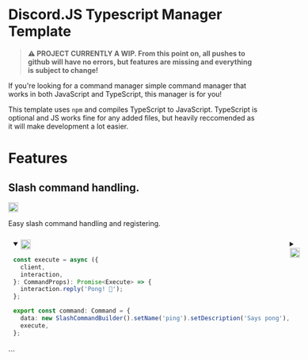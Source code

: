 # Discord.JS Typescript Manager Template

> **⚠️ PROJECT CURRENTLY A WIP. From this point on, all pushes to github will have no errors, but features are missing and everything is subject to change!**

If you're looking for a command manager simple command manager that works in both JavaScript and TypeScript, this manager is for you!

This template uses `npm` and compiles TypeScript to JavaScript. TypeScript is optional and JS works fine for any added files, but heavily reccomended as it will make development a lot easier.

# Features

## Slash command handling.

<img src="https://user-images.githubusercontent.com/29359616/209444996-3e3e84e6-5384-4886-8090-20ce4ef3d573.png" style="width:20px"/>

Easy slash command handling and registering.

<span style="display:flex;padding:10px;">

<details open>
  <summary><img src="https://user-images.githubusercontent.com/29359616/209445057-6070c532-a62d-43ed-9914-3a3794aa576b.png" style="width:20px;vertical-align:top;"/></summary>

```ts
const execute = async ({
  client,
  interaction,
}: CommandProps): Promise<Execute> => {
  interaction.reply('Pong! 🏓');
};

export const command: Command = {
  data: new SlashCommandBuilder().setName('ping').setDescription('Says pong'),
  execute,
};
```

</details>
<details>
  <summary><img src="https://user-images.githubusercontent.com/29359616/209445057-6070c532-a62d-43ed-9914-3a3794aa576b.png" style="width:20px;vertical-align:top;"/></summary>
  
```ts
const execute = async ({
  client,
  interaction,
}: CommandProps): Promise<Execute> => {
  interaction.reply('Pong! 🏓');
};

export const command: Command = {
data: new SlashCommandBuilder().setName('ping').setDescription('Says pong'),
execute,
};

```
</details>
</span>
```
